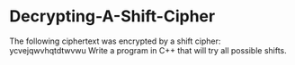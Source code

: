 # Decrypting-A-Shift-Cipher
The following ciphertext was encrypted by a shift cipher:  ycvejqwvhqtdtwvwu  Write a program in C++ that will try all possible shifts.
